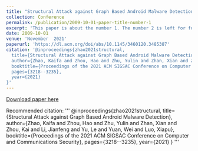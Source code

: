 ```yaml
---
title: "Structural Attack against Graph Based Android Malware Detection"
collection: Conference
permalink: /publication/2009-10-01-paper-title-number-1
excerpt: 'This paper is about the number 1. The number 2 is left for future work.'
date: 2009-10-01
venue: 'November  2021'
paperurl: 'https://dl.acm.org/doi/abs/10.1145/3460120.3485387'
citation: '@inproceedings{zhao2021structural,
  title={Structural Attack against Graph Based Android Malware Detection},
  author={Zhao, Kaifa and Zhou, Hao and Zhu, Yulin and Zhan, Xian and Zhou, Kai and Li, Jianfeng and Yu, Le and Yuan, Wei and Luo, Xiapu},
  booktitle={Proceedings of the 2021 ACM SIGSAC Conference on Computer and Communications Security},
  pages={3218--3235},
  year={2021}
}'
---
```



[Download paper here](http://academicpages.github.io/files/paper1.pdf)

Recommended citation: 
'''
@inproceedings{zhao2021structural,
  title={Structural Attack against Graph Based Android Malware Detection},
  author={Zhao, Kaifa and Zhou, Hao and Zhu, Yulin and Zhan, Xian and Zhou, Kai and Li, Jianfeng and Yu, Le and Yuan, Wei and Luo, Xiapu},
  booktitle={Proceedings of the 2021 ACM SIGSAC Conference on Computer and Communications Security},
  pages={3218--3235},
  year={2021}
}
'''
